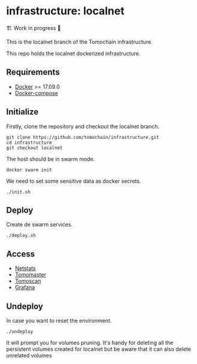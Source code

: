 # infrastructure: localnet

🏗️ Work in progress 🚧

This is the localnet branch of the Tomochain infrastructure.

This repo holds the localnet dockerized infrastructure.

## Requirements

- [Docker](https://docs.docker.com/install/) >= 17.09.0
- [Docker-compose](https://docs.docker.com/compose/install/)

## Initialize

Firstly, clone the repository and checkout the localnet branch.

```
git clone https://github.com/tomochain/infrastructure.git
cd infrastructure
git checkout localnet
```
The host should be in swarm mode.

```
docker swarm init
```

We need to set some sensitive data as docker secrets.

```
./init.sh
```

## Deploy

Create de swarm services.

```
./deploy.sh
```

## Access

- [Netstats](https://stats.localnet.tomochain.com)
- [Tomomaster](https://master.localnet.tomochain.com)
- [Tomoscan](https://scan.localnet.tomochain.com)
- [Grafana](https://grafana.localnet.tomochain.com)

## Undeploy

In case you want to reset the environment.

```
./undeploy
```

It will prompt you for volumes pruning. It's handy for deleting all the persistent volumes created for localnet but be aware that it can also delete unrelated volumes
